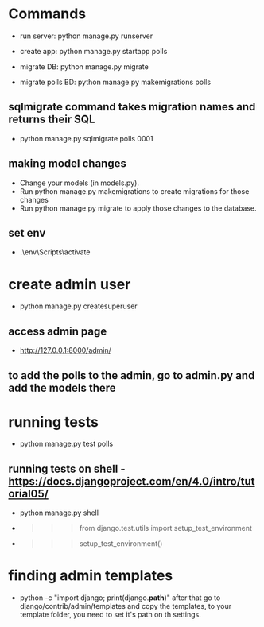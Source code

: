 # Commands
- run server: 
python manage.py runserver

- create app: 
python manage.py startapp polls

- migrate DB: 
python manage.py migrate
- migrate polls BD: 
python manage.py makemigrations polls
## sqlmigrate command takes migration names and returns their SQL
- python manage.py sqlmigrate polls 0001

## making model changes
- Change your models (in models.py).
- Run python manage.py makemigrations to create migrations for those changes
- Run python manage.py migrate to apply those changes to the database.

## set env
- .\env\Scripts\activate

# create admin user
- python manage.py createsuperuser

## access admin page
- http://127.0.0.1:8000/admin/


## to add the polls to the admin, go to admin.py and add the models there

# running tests
- python manage.py test polls

## running tests on shell  - https://docs.djangoproject.com/en/4.0/intro/tutorial05/
- python manage.py shell
- >>> from django.test.utils import setup_test_environment
- >>> setup_test_environment()


# finding admin templates
- python -c "import django; print(django.__path__)"
after that go to django/contrib/admin/templates and copy the templates, to your template folder, you need to set it's path on th settings.